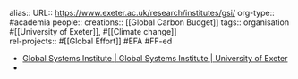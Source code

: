 alias::
URL:: https://www.exeter.ac.uk/research/institutes/gsi/
org-type:: #academia 
people::
creations:: [[Global Carbon Budget]] 
tags:: organisation #[[University of Exeter]], #[[Climate change]]  
rel-projects:: #[[Global Effort]] #EFA #FF-ed 


- [Global Systems Institute | Global Systems Institute | University of Exeter](https://www.exeter.ac.uk/research/institutes/gsi/)
-